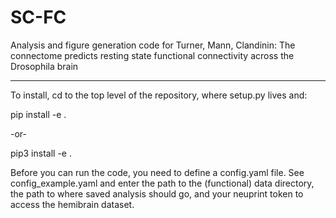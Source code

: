 # SC-FC
Analysis and figure generation code for Turner, Mann, Clandinin: The connectome predicts resting state functional connectivity across the Drosophila brain

------------
To install, cd to the top level of the repository, where setup.py lives and:

pip install -e .

-or-

pip3 install -e .


Before you can run the code, you need to define a config.yaml file. See config_example.yaml and enter the path to the (functional) data directory, the path to where saved analysis should go, and your neuprint token to access the hemibrain dataset.
